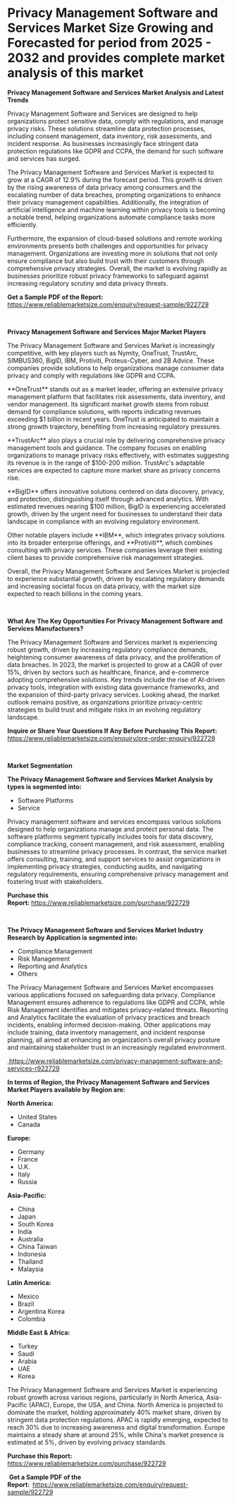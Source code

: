 <p><h1>Privacy Management Software and Services Market Size Growing and Forecasted for period from 2025 - 2032 and provides complete market analysis of this market</h1></p><p><strong>Privacy Management Software and Services Market Analysis and Latest Trends</strong></p>
<p><p>Privacy Management Software and Services are designed to help organizations protect sensitive data, comply with regulations, and manage privacy risks. These solutions streamline data protection processes, including consent management, data inventory, risk assessments, and incident response. As businesses increasingly face stringent data protection regulations like GDPR and CCPA, the demand for such software and services has surged.</p><p>The Privacy Management Software and Services Market is expected to grow at a CAGR of 12.9% during the forecast period. This growth is driven by the rising awareness of data privacy among consumers and the escalating number of data breaches, prompting organizations to enhance their privacy management capabilities. Additionally, the integration of artificial intelligence and machine learning within privacy tools is becoming a notable trend, helping organizations automate compliance tasks more efficiently.</p><p>Furthermore, the expansion of cloud-based solutions and remote working environments presents both challenges and opportunities for privacy management. Organizations are investing more in solutions that not only ensure compliance but also build trust with their customers through comprehensive privacy strategies. Overall, the market is evolving rapidly as businesses prioritize robust privacy frameworks to safeguard against increasing regulatory scrutiny and data privacy threats.</p></p>
<p><strong>Get a Sample PDF of the Report:&nbsp;</strong> <a href="https://www.reliablemarketsize.com/enquiry/request-sample/922729?utm_campaign=1943&utm_medium=2&utm_source=Github&utm_content=ia&utm_term=18042025&utm_id=privacy-management-software-and-services">https://www.reliablemarketsize.com/enquiry/request-sample/922729</a></p>
<p>&nbsp;</p>
<p><strong>Privacy Management Software and Services Major Market Players</strong></p>
<p><p>The Privacy Management Software and Services Market is increasingly competitive, with key players such as Nymity, OneTrust, TrustArc, SIMBUS360, BigID, IBM, Protiviti, Proteus-Cyber, and 2B Advice. These companies provide solutions to help organizations manage consumer data privacy and comply with regulations like GDPR and CCPA.</p><p>**OneTrust** stands out as a market leader, offering an extensive privacy management platform that facilitates risk assessments, data inventory, and vendor management. Its significant market growth stems from robust demand for compliance solutions, with reports indicating revenues exceeding $1 billion in recent years. OneTrust is anticipated to maintain a strong growth trajectory, benefiting from increasing regulatory pressures.</p><p>**TrustArc** also plays a crucial role by delivering comprehensive privacy management tools and guidance. The company focuses on enabling organizations to manage privacy risks effectively, with estimates suggesting its revenue is in the range of $100-200 million. TrustArc's adaptable services are expected to capture more market share as privacy concerns rise.</p><p>**BigID** offers innovative solutions centered on data discovery, privacy, and protection, distinguishing itself through advanced analytics. With estimated revenues nearing $100 million, BigID is experiencing accelerated growth, driven by the urgent need for businesses to understand their data landscape in compliance with an evolving regulatory environment.</p><p>Other notable players include **IBM**, which integrates privacy solutions into its broader enterprise offerings, and **Protiviti**, which combines consulting with privacy services. These companies leverage their existing client bases to provide comprehensive risk management strategies. </p><p>Overall, the Privacy Management Software and Services Market is projected to experience substantial growth, driven by escalating regulatory demands and increasing societal focus on data privacy, with the market size expected to reach billions in the coming years.</p></p>
<p>&nbsp;</p>
<p><strong>What Are The Key Opportunities For Privacy Management Software and Services Manufacturers?</strong></p>
<p><p>The Privacy Management Software and Services market is experiencing robust growth, driven by increasing regulatory compliance demands, heightening consumer awareness of data privacy, and the proliferation of data breaches. In 2023, the market is projected to grow at a CAGR of over 15%, driven by sectors such as healthcare, finance, and e-commerce adopting comprehensive solutions. Key trends include the rise of AI-driven privacy tools, integration with existing data governance frameworks, and the expansion of third-party privacy services. Looking ahead, the market outlook remains positive, as organizations prioritize privacy-centric strategies to build trust and mitigate risks in an evolving regulatory landscape.</p></p>
<p><strong>Inquire or Share Your Questions If Any Before Purchasing This Report:</strong> <a href="https://www.reliablemarketsize.com/enquiry/pre-order-enquiry/922729?utm_campaign=1943&utm_medium=2&utm_source=Github&utm_content=ia&utm_term=18042025&utm_id=privacy-management-software-and-services">https://www.reliablemarketsize.com/enquiry/pre-order-enquiry/922729</a></p>
<p>&nbsp;</p>
<p><strong>Market Segmentation</strong></p>
<p><strong>The Privacy Management Software and Services Market Analysis by types is segmented into:</strong></p>
<p><ul><li>Software Platforms</li><li>Service</li></ul></p>
<p><p>Privacy management software and services encompass various solutions designed to help organizations manage and protect personal data. The software platforms segment typically includes tools for data discovery, compliance tracking, consent management, and risk assessment, enabling businesses to streamline privacy processes. In contrast, the service market offers consulting, training, and support services to assist organizations in implementing privacy strategies, conducting audits, and navigating regulatory requirements, ensuring comprehensive privacy management and fostering trust with stakeholders.</p></p>
<p><strong>Purchase this Report:&nbsp;</strong><a href="https://www.reliablemarketsize.com/purchase/922729?utm_campaign=1943&utm_medium=2&utm_source=Github&utm_content=ia&utm_term=18042025&utm_id=privacy-management-software-and-services">https://www.reliablemarketsize.com/purchase/922729</a></p>
<p>&nbsp;</p>
<p><strong>The Privacy Management Software and Services Market Industry Research by Application is segmented into:</strong></p>
<p><ul><li>Compliance Management</li><li>Risk Management</li><li>Reporting and Analytics</li><li>Others</li></ul></p>
<p><p>The Privacy Management Software and Services Market encompasses various applications focused on safeguarding data privacy. Compliance Management ensures adherence to regulations like GDPR and CCPA, while Risk Management identifies and mitigates privacy-related threats. Reporting and Analytics facilitate the evaluation of privacy practices and breach incidents, enabling informed decision-making. Other applications may include training, data inventory management, and incident response planning, all aimed at enhancing an organization’s overall privacy posture and maintaining stakeholder trust in an increasingly regulated environment.</p></p>
<p><a href="https://www.reliablemarketsize.com/privacy-management-software-and-services-r922729?utm_campaign=1943&utm_medium=2&utm_source=Github&utm_content=ia&utm_term=18042025&utm_id=privacy-management-software-and-services">&nbsp;https://www.reliablemarketsize.com/privacy-management-software-and-services-r922729</a></p>
<p><strong>In terms of Region, the Privacy Management Software and Services Market Players available by Region are:</strong></p>
<p>
    <p> <strong> North America: </strong>
        <ul>
            <li>United States</li>
            <li>Canada</li>
        </ul>
        </p> 
    <p> <strong> Europe: </strong>
        <ul>
            <li>Germany</li>
            <li>France</li>
            <li>U.K.</li>
            <li>Italy</li>
            <li>Russia</li>
        </ul>
        </p> 
    <p> <strong> Asia-Pacific: </strong>
        <ul>
            <li>China</li>
            <li>Japan</li>
            <li>South Korea</li>
            <li>India</li>
            <li>Australia</li>
            <li>China Taiwan</li>
            <li>Indonesia</li>
            <li>Thailand</li>
            <li>Malaysia</li>
        </ul>
        </p> 
    <p> <strong> Latin America: </strong>
        <ul>
            <li>Mexico</li>
            <li>Brazil</li>
            <li>Argentina Korea</li>
            <li>Colombia</li>
        </ul>
        </p> 
    <p> <strong> Middle East & Africa: </strong>
        <ul>
            <li>Turkey</li>
            <li>Saudi</li>
            <li>Arabia</li>
            <li>UAE</li>
            <li>Korea</li>
        </ul>
    </p>
    </p>
<p><p>The Privacy Management Software and Services Market is experiencing robust growth across various regions, particularly in North America, Asia-Pacific (APAC), Europe, the USA, and China. North America is projected to dominate the market, holding approximately 40% market share, driven by stringent data protection regulations. APAC is rapidly emerging, expected to reach 30% due to increasing awareness and digital transformation. Europe maintains a steady share at around 25%, while China's market presence is estimated at 5%, driven by evolving privacy standards.</p></p>
<p><strong>Purchase this Report: </strong><a href="https://www.reliablemarketsize.com/purchase/922729?utm_campaign=1943&utm_medium=2&utm_source=Github&utm_content=ia&utm_term=18042025&utm_id=privacy-management-software-and-services">https://www.reliablemarketsize.com/purchase/922729</a></p>
<p>&nbsp;<strong>Get a Sample PDF of the Report:&nbsp;&nbsp;</strong><a href="https://www.reliablemarketsize.com/enquiry/request-sample/922729?utm_campaign=1943&utm_medium=2&utm_source=Github&utm_content=ia&utm_term=18042025&utm_id=privacy-management-software-and-services">https://www.reliablemarketsize.com/enquiry/request-sample/922729</a></p>
<p><strong></strong></p>
<p><p></p><p></p><p></p></p>